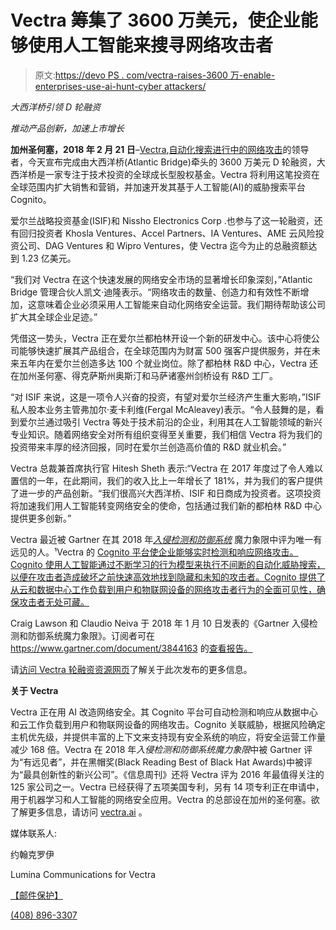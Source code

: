 # Vectra 筹集了 3600 万美元，使企业能够使用人工智能来搜寻网络攻击者

> 原文:[https://devo PS . com/vectra-raises-3600 万-enable-enterprises-use-ai-hunt-cyber attackers/](https://devops.com/vectra-raises-36-million-enable-enterprises-use-ai-hunt-cyberattackers/)

*大西洋桥引领 D 轮融资*

*推动产品创新，加速上市增长*

**加州圣何塞，2018 年 2 月 21 日**–[Vectra](http://www.vectra.ai/),[自动化搜索进行中的网络攻击](https://vectra.ai/product)的领导者，今天宣布完成由大西洋桥(Atlantic Bridge)牵头的 3600 万美元 D 轮融资，大西洋桥是一家专注于技术投资的全球成长型股权基金。Vectra 将利用这笔投资在全球范围内扩大销售和营销，并加速开发其基于人工智能(AI)的威胁搜索平台 Cognito。

爱尔兰战略投资基金(ISIF)和 Nissho Electronics Corp .也参与了这一轮融资，还有回归投资者 Khosla Ventures、Accel Partners、IA Ventures、AME 云风险投资公司、DAG Ventures 和 Wipro Ventures，使 Vectra 迄今为止的总融资额达到 1.23 亿美元。

“我们对 Vectra 在这个快速发展的网络安全市场的显著增长印象深刻，”Atlantic Bridge 管理合伙人凯文·迪隆表示。“网络攻击的数量、创造力和有效性不断增加，这意味着企业必须采用人工智能来自动化网络安全运营。我们期待帮助该公司扩大其全球企业足迹。”

凭借这一势头，Vectra 正在爱尔兰都柏林开设一个新的研发中心。该中心将使公司能够快速扩展其产品组合，在全球范围内为财富 500 强客户提供服务，并在未来五年内在爱尔兰创造多达 100 个就业岗位。除了都柏林 R&D 中心，Vectra 还在加州圣何塞、得克萨斯州奥斯汀和马萨诸塞州剑桥设有 R&D 工厂。

“对 ISIF 来说，这是一项令人兴奋的投资，有望对爱尔兰经济产生重大影响，”ISIF 私人股本业务主管弗加尔·麦卡利维(Fergal McAleavey)表示。“令人鼓舞的是，看到爱尔兰通过吸引 Vectra 等处于技术前沿的企业，利用其在人工智能领域的新兴专业知识。随着网络安全对所有组织变得至关重要，我们相信 Vectra 将为我们的投资带来丰厚的经济回报，同时在爱尔兰创造高价值的 R&D 就业机会。”

Vectra 总裁兼首席执行官 Hitesh Sheth 表示:“Vectra 在 2017 年度过了令人难以置信的一年，在此期间，我们的收入比上一年增长了 181%，并为我们的客户提供了进一步的产品创新。“我们很高兴大西洋桥、ISIF 和日商成为投资者。这项投资将加速我们用人工智能转变网络安全的使命，包括通过我们新的都柏林 R&D 中心提供更多创新。”

Vectra 最近被 Gartner 在其 2018 年[*入侵检测和防御系统*](https://info.vectra.ai/vectra-visionary-2018-gartner-magic-quadrant-for-idps) 魔力象限中评为唯一有远见的人。¹Vectra 的 [Cognito 平台使企业能够实时检测和响应网络攻击。Cognito 使用人工智能通过不断学习的行为模型来执行不间断的自动化威胁搜索，以便在攻击者造成破坏之前快速高效地找到隐藏和未知的攻击者。Cognito 提供了从云和数据中心工作负载到用户和物联网设备的网络攻击者行为的全面可见性，确保攻击者无处可藏。](https://vectra.ai/product)

Craig Lawson 和 Claudio Neiva 于 2018 年 1 月 10 日发表的《Gartner 入侵检测和防御系统魔力象限》。订阅者可在 https://www.gartner.com/document/3844163 的[查看报告。](https://www.gartner.com/document/3844163)

请[访问 Vectra 轮融资资源网页](https://info.vectra.ai/vectra-series-d-funding)了解关于此次发布的更多信息。

**关于 Vectra**

Vectra 正在用 AI 改造网络安全。其 Cognito 平台可自动检测和响应从数据中心和云工作负载到用户和物联网设备的网络攻击。Cognito 关联威胁，根据风险确定主机优先级，并提供丰富的上下文来支持现有安全系统的响应，将安全运营工作量减少 168 倍。Vectra 在 2018 年*入侵检测和防御系统魔力象限*中被 Gartner 评为“有远见者”，并在黑帽奖(Black Reading Best of Black Hat Awards)中被评为“最具创新性的新兴公司”。《信息周刊》还将 Vectra 评为 2016 年最值得关注的 125 家公司之一。Vectra 已经获得了五项美国专利，另有 14 项专利正在申请中，用于机器学习和人工智能的网络安全应用。Vectra 的总部设在加州的圣何塞。欲了解更多信息，请访问 [vectra.ai](https://vectra.ai/) 。

媒体联系人:

约翰克罗伊

Lumina Communications for Vectra

[【邮件保护】](/cdn-cgi/l/email-protection#b4c2d1d7c0c6d5f4d8c1d9dddad5c4c69ad7dbd9)

[(408) 896-3307](tel:(408)%20896-3307)